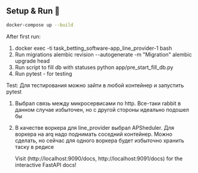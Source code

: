 ## Setup & Run 🏃‍

```bash
docker-compose up --build

```

After first run:

1) docker exec -ti task_betting_software-app_line_provider-1 bash
2) Run migrations
   alembic revision --autogenerate -m "Migration"
   alembic upgrade head
3) Run script to fill db with statuses 
   python app/pre_start_fill_db.py
4) Run pytest - for testing

Test:
Для тестирования можно зайти в любой контейнер и запустить pytest

1. Выбрал связь между микросервисами по http. Все-таки rabbit в данном случае избыточен, но с другой стороны идеально
   подошел бы
2. В качестве воркера для line_provider выбрал APSheduler. Для воркера на arq надо поднимать соседний контейнер.
   Можно сделать, но сейчас для одного воркера будет избыточно хранить таску в редисе

   Visit  (http://localhost:9090/docs, http://localhost:9091/docs) for the interactive FastAPI docs!
